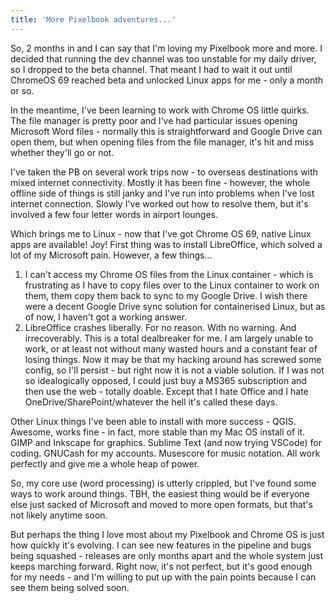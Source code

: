 ```yaml
---
title: 'More Pixelbook adventures...'
---
```


So, 2 months in and I can say that I'm loving my Pixelbook more and more. I decided that running the dev channel was too unstable for my daily driver, so I dropped to the beta channel. That meant I had to wait it out until ChromeOS 69 reached beta and unlocked Linux apps for me - only a month or so.

In the meantime, I've been learning to work with Chrome OS little quirks. The file manager is pretty poor and I've had particular issues opening Microsoft Word files - normally this is straightforward and Google Drive can open them, but when opening files from the file manager, it's hit and miss whether they'll go or not.

I've taken the PB on several work trips now - to overseas destinations with mixed internet connectivity. Mostly it has been fine - however, the whole offline side of things is still janky and I've run into problems when I've lost internet connection. Slowly I've worked out how to resolve them, but it's involved a few four letter words in airport lounges.

Which brings me to Linux - now that I've got Chrome OS 69, native Linux apps are available! Joy! First thing was to install LibreOffice, which solved a lot of my Microsoft pain. However, a few things...

1. I can't access my Chrome OS files from the Linux container - which is frustrating as I have to copy files over to the Linux container to work on them, them copy them back to sync to my Google Drive. I wish there were a decent Google Drive sync solution for containerised Linux, but as of now, I haven't got a working answer.
2. LibreOffice crashes liberally. For no reason. With no warning. And irrecoverably. This is a total dealbreaker for me. I am largely unable to work, or at least not without many wasted hours and a constant fear of losing things. Now it may be that my hacking around has screwed some config, so I'll persist - but right now it is not a viable solution. If I was not so idealogically opposed, I could just buy a MS365 subscription and then use the web - totally doable. Except that I hate Office and I hate OneDrive/SharePoint/whatever the hell it's called these days.

Other Linux things I've been able to install with more success - QGIS. Awesome, works fine - in fact, more stable than my Mac OS install of it. GIMP and Inkscape for graphics. Sublime Text (and now trying VSCode) for coding. GNUCash for my accounts. Musescore for music notation. All work perfectly and give me a whole heap of power.

So, my core use (word processing) is utterly crippled, but I've found some ways to work around things. TBH, the easiest thing would be if everyone else just sacked of Microsoft and moved to more open formats, but that's not likely anytime soon.

But perhaps the thing I love most about my Pixelbook and Chrome OS is just how quickly it's evolving. I can see new features in the pipeline and bugs being squashed - releases are only months apart and the whole system just keeps marching forward. Right now, it's not perfect, but it's good enough for my needs - and I'm willing to put up with the pain points because I can see them being solved soon.